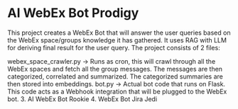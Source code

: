 
# AI WebEx Bot Prodigy

This project creates a WebEx Bot that will answer the user queries based on the WebEx space/groups knowledge it has gathered. It uses RAG with LLM for deriving final result for the user query.
The project consists of 2 files:

webex_space_crawler.py -> Runs as cron, this will crawl through all the WebEx spaces and fetch all the group messages. The messages are then categorized, correlated and summarized. The categorized summaries are then stored into embeddings. bot.py -> Actual bot code that runs on Flask. This code acts as a Webhook integration that will be plugged to the WebEx bot.
3. AI WebEx Bot Rookie
4. WebEx Bot Jira Jedi

